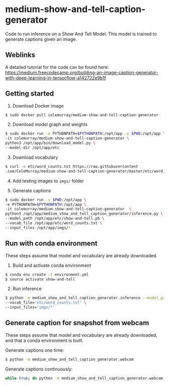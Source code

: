 # medium-show-and-tell-caption-generator

Code to run inference on a Show And Tell Model.
This model is trained to generate captions given an image.

## Weblinks

A detailed tutorial for the code can be found here:
https://medium.freecodecamp.org/building-an-image-caption-generator-with-deep-learning-in-tensorflow-a142722e9b1f

## Getting started

1. Download Docker image

```bash
$ sudo docker pull colemurray/medium-show-and-tell-caption-generator
```

2. Download model graph and weights

```bash
$ sudo docker run -e PYTHONPATH=$PYTHONPATH:/opt/app -v $PWD:/opt/app \
-it colemurray/medium-show-and-tell-caption-generator \
python3 /opt/app/bin/download_model.py \
--model-dir /opt/app/etc
```

3. Download vocabulary

```bash
$ curl -o etc/word_counts.txt https://raw.githubusercontent
.com/ColeMurray/medium-show-and-tell-caption-generator/master/etc/word_counts.txt
```

4. Add testing images to ```imgs/``` folder

5. Generate captions

```bash
$ sudo docker run -v $PWD:/opt/app \
-e PYTHONPATH=$PYTHONPATH:/opt/app \
-it colemurray/medium-show-and-tell-caption-generator  \
python3 /opt/app/medium_show_and_tell_caption_generator/inference.py \
--model_path /opt/app/etc/show-and-tell.pb \
--vocab_file /opt/app/etc/word_counts.txt \
--input_files /opt/app/imgs/*
```

## Run with conda environment
These steps assume that model and vocabulary are already downloaded.

1. Build and activate conda environment

```bash
$ conda env create -f environment.yml
$ source activate show-and-tell
```

2. Run inference
```bash
$ python -m medium_show_and_tell_caption_generator.inference --model_path='etc/show-and-tell.pb' \
--vocab_file='etc/word_counts.txt' \
--input_files='imgs/*'
```

## Generate caption for snapshot from webcam
These steps assume that model and vocabulary are already downloaded,
and that a conda environment is built.

Generate captions one time:
```bash
$ python -m medium_show_and_tell_caption_generator.webcam
```

Generate captions continuously:
```bash
while true; do python -m medium_show_and_tell_caption_generator.webcam; done
```
